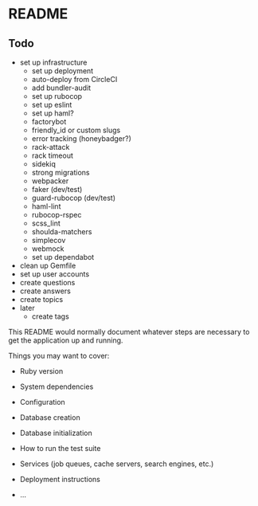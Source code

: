 # README

## Todo
* set up infrastructure
  * set up deployment
  * auto-deploy from CircleCI
  * add bundler-audit
  * set up rubocop
  * set up eslint
  * set up haml?
  * factorybot
  * friendly_id or custom slugs
  * error tracking (honeybadger?)
  * rack-attack
  * rack timeout
  * sidekiq
  * strong migrations
  * webpacker
  * faker (dev/test)
  * guard-rubocop (dev/test)
  * haml-lint
  * rubocop-rspec
  * scss_lint
  * shoulda-matchers
  * simplecov
  * webmock
  * set up dependabot
* clean up Gemfile
* set up user accounts
* create questions
* create answers
* create topics
* later
  * create tags

This README would normally document whatever steps are necessary to get the
application up and running.

Things you may want to cover:

* Ruby version

* System dependencies

* Configuration

* Database creation

* Database initialization

* How to run the test suite

* Services (job queues, cache servers, search engines, etc.)

* Deployment instructions

* ...
